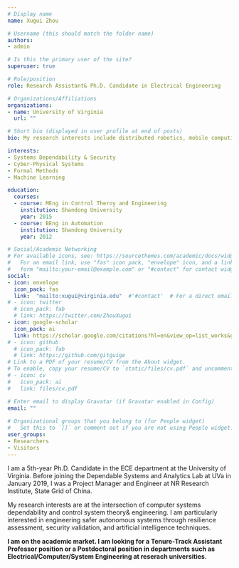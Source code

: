 ```yaml
---
# Display name
name: Xugui Zhou

# Username (this should match the folder name)
authors:
- admin

# Is this the primary user of the site?
superuser: true

# Role/position
role: Research Assistant& Ph.D. Candidate in Electrical Engineering

# Organizations/Affiliations
organizations:
- name: University of Virginia
  url: ""

# Short bio (displayed in user profile at end of posts)
bio: My research interests include distributed robotics, mobile computing and programmable matter.

interests:
- Systems Dependability & Security
- Cyber-Physical Systems
- Formal Methods
- Machine Learning

education:
  courses:
  - course: MEng in Control Theroy and Engineering
    institution: Shandong University
    year: 2015
  - course: BEng in Automation
    institution: Shandong University
    year: 2012

# Social/Academic Networking
# For available icons, see: https://sourcethemes.com/academic/docs/widgets/#icons
#   For an email link, use "fas" icon pack, "envelope" icon, and a link in the
#   form "mailto:your-email@example.com" or "#contact" for contact widget.
social:
- icon: envelope
  icon_pack: fas
  link:  "mailto:xugui@virginia.edu"  #'#contact'  # For a direct email link, use "mailto:xz6cz@virginia.edu".
# - icon: twitter
  # icon_pack: fab
  # link: https://twitter.com/ZhouXugui
- icon: google-scholar
  icon_pack: ai
  link: https://scholar.google.com/citations?hl=en&view_op=list_works&gmla=AJsN-F5RJ9tUNsnrAzNCEEu4C0eTCqsBLQD_3cSI_nzeMcT5bLv-7wA-GUooPJt1KiwnOaOFYY4mzfx1QEjASQjopJquht6mSg&user=AbTwiasAAAAJ
# - icon: github
  # icon_pack: fab
  # link: https://github.com/gitguige
# Link to a PDF of your resume/CV from the About widget.
# To enable, copy your resume/CV to `static/files/cv.pdf` and uncomment the lines below.  
# - icon: cv
#   icon_pack: ai
#   link: files/cv.pdf

# Enter email to display Gravatar (if Gravatar enabled in Config)
email: ""
  
# Organizational groups that you belong to (for People widget)
#   Set this to `[]` or comment out if you are not using People widget.  
user_groups:
- Researchers
- Visitors
---
```


I am a 5th-year Ph.D. Candidate in the ECE department at the University of Virginia. Before joining the Dependable Systems and Analytics Lab at UVa in January 2019, I was a Project Manager and Engineer at NR Research Institute, State Grid of China.

My research interests are at the intersection of computer systems dependability and control system theory& engineering. I am particularly interested in engineering safer autonomous systems through resilience assessment, security validation, and artificial intelligence techniques.

**I am on the academic market. I am looking for a Tenure-Track Assistant Professor position or a Postdoctoral position in departments such as Electrical/Computer/System Engineering at reserach universities.**
